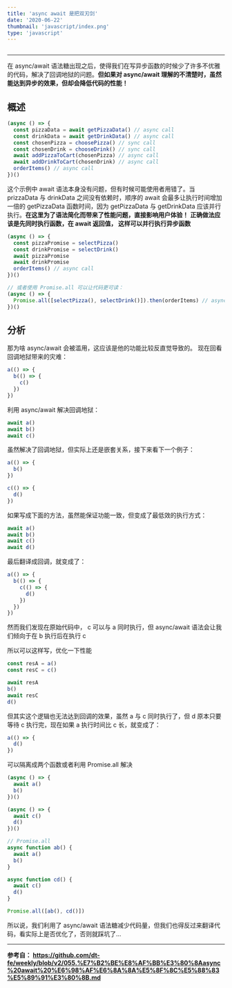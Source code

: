 ```yaml
---
title: 'async await 是把双刃剑'
date: '2020-06-22'
thumbnail: 'javascript/index.png'
type: 'javascript'
---
```


```toc
```
---
在 async/await 语法糖出现之后，使得我们在写异步函数的时候少了许多不优雅的代码，解决了回调地狱的问题。**但如果对 async/await 理解的不清楚时，虽然能达到异步的效果，但却会降低代码的性能！**


## 概述

```javascript
(async () => {
  const pizzaData = await getPizzaData() // async call
  const drinkData = await getDrinkData() // async call
  const chosenPizza = choosePizza() // sync call
  const chosenDrink = chooseDrink() // sync call
  await addPizzaToCart(chosenPizza) // async call
  await addDrinkToCart(chosenDrink) // async call
  orderItems() // async call
})()
```
这个示例中 await 语法本身没有问题，但有时候可能使用者用错了。当 prizzaData 与 drinkData 之间没有依赖时，顺序的 await 会最多让执行时间增加一倍的 getPizzaData 函数时间，因为 getPizzaData 与 getDrinkData 应该并行执行。**在这里为了语法简化而带来了性能问题，直接影响用户体验！**
**正确做法应该是先同时执行函数，在 await 返回值， 这样可以并行执行异步函数**

```javascript
(async () => {
  const pizzaPromise = selectPizza()
  const drinkPromise = selectDrink()
  await pizzaPromise
  await drinkPromise
  orderItems() // async call
})()

// 或者使用 Promise.all 可以让代码更可读：
(async () => {
  Promise.all([selectPizza(), selectDrink()]).then(orderItems) // async call
})()
```

## 分析

那为啥 async/await 会被滥用，这应该是他的功能比较反直觉导致的。
现在回看回调地狱带来的灾难：
```javascript
a(() => {
  b(() => {
    c()
  })
})
```

利用 async/await 解决回调地狱：
```javascript
await a()
await b()
await c()
```

虽然解决了回调地狱，但实际上还是嵌套关系，接下来看下一个例子：

```javascript
a(() => {
  b()
})

c(() => {
  d()
})
```
如果写成下面的方法，虽然能保证功能一致，但变成了最低效的执行方式：
```javascript
await a()
await b()
await c()
await d()
```
最后翻译成回调，就变成了：
```javascript
a(() => {
  b(() => {
    c(() => {
      d()
    })
  })
})
```
然而我们发现在原始代码中， c 可以与 a 同时执行，但 async/await 语法会让我们倾向于在 b 执行后在执行 c

所以可以这样写，优化一下性能
```javascript
const resA = a()
const resC = c()

await resA
b()
await resC
d()
```

但其实这个逻辑也无法达到回调的效果，虽然 a 与 c 同时执行了，但 d 原本只要等待 c 执行完，现在如果 a 执行时间比 c 长，就变成了：
```javascript
a(() => {
  d()
})
```
可以隔离成两个函数或者利用 Promise.all 解决
```javascript
(async () => {
  await a()
  b()
})()

(async () => {
  await c()
  d()
})()

// Promise.all
async function ab() {
  await a()
  b()
}

async function cd() {
  await c()
  d()
}

Promise.all([ab(), cd()])
```

所以说，我们利用了 async/await 语法糖减少代码量，但我们也得反过来翻译代码，看实际上是否优化了，否则就踩坑了...

---
**参考自： https://github.com/dt-fe/weekly/blob/v2/055.%E7%B2%BE%E8%AF%BB%E3%80%8Aasync%20await%20%E6%98%AF%E6%8A%8A%E5%8F%8C%E5%88%83%E5%89%91%E3%80%8B.md** 
